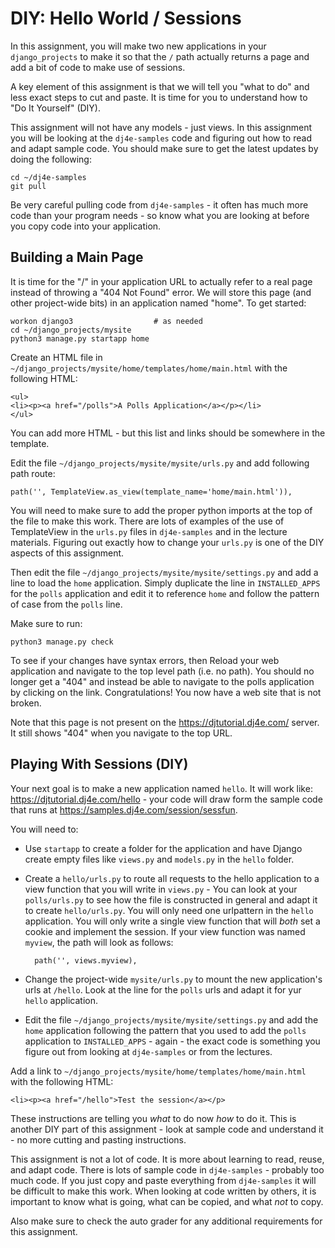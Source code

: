 DIY: Hello World / Sessions
===========================

In this assignment, you will make two new applications in your `django_projects`
to make it so that the `/` path actually returns a page and add a bit of code
to make use of sessions.

A key element of this assignment is that we will tell you "what to do" and
less exact steps to cut and paste.  It is time for you to understand how to "Do It Yourself" (DIY).

This assignment will not have any models - just views.  In this assignment you will
be looking at the `dj4e-samples` code and figuring out how to read and adapt sample code.
You should make sure to get the latest updates by doing the following:

    cd ~/dj4e-samples
    git pull

Be very careful pulling code from `dj4e-samples` - it often has much more
code than your program needs - so know what you are looking at before you copy
code into your application.

Building a Main Page
--------------------

It is time for the "/" in your application URL to actually refer to a real page instead
of throwing a "404 Not Found" error.  We will store this page (and other project-wide
bits) in an application named "home".  To get started:

    workon django3                  # as needed
    cd ~/django_projects/mysite
    python3 manage.py startapp home

Create an HTML file in `~/django_projects/mysite/home/templates/home/main.html` with the following HTML:

    <ul>
    <li><p><a href="/polls">A Polls Application</a></p></li>
    </ul>


You can add more HTML - but this list and links should be somewhere in the template.

Edit the file `~/django_projects/mysite/mysite/urls.py` and add following path route:

    path('', TemplateView.as_view(template_name='home/main.html')),

You will need to make sure to add the proper python imports at the top of the file to make this work.
There are lots of examples of the use of TemplateView in the `urls.py` files in `dj4e-samples`
and in the lecture materials.  Figuring out exactly how to change your `urls.py` is one of the
DIY aspects of this assignment.

Then edit the file `~/django_projects/mysite/mysite/settings.py` and add a line to load the `home`
application.  Simply duplicate the line in `INSTALLED_APPS` for the `polls` application and edit it
to reference `home` and follow the pattern of case from the `polls` line.

Make sure to run:

    python3 manage.py check

To see if your changes have syntax errors, then Reload your web application and
navigate to the top level path (i.e. no path).  You should no longer
get a "404" and instead be able to navigate to the polls application by clicking on the link.
Congratulations!  You now have a web site that is not broken.

Note that this page is not present on the <a href="https://djtutorial.dj4e.com/" target="_blank">
https://djtutorial.dj4e.com/</a> server.  It still shows "404" when you navigate to the top URL.

Playing With Sessions (DIY)
---------------------------

Your next goal is to make a new application named `hello`.  It will work like:
<a href="https://djtutorial.dj4e.com/hello" target="_blank">
https://djtutorial.dj4e.com/hello</a> - your code will draw form the sample code that 
runs at
<a href="https://samples.dj4e.com/session/sessfun" target="_blank">
https://samples.dj4e.com/session/sessfun</a>.

You will need to:

* Use `startapp` to create a folder
for the application and have Django create empty files like `views.py` and `models.py` in the `hello` folder.


* Create a `hello/urls.py` to route all requests to the hello application to a view function that you will write in
`views.py` - You can look at your `polls/urls.py` to see how the file is constructed in general and adapt it
to create `hello/urls.py`.   You will only need one urlpattern in the `hello` application.
You will only write a single view function that will *both* set a cookie and implement the session.
If your view function was named `myview`, the path will look as follows:


        path('', views.myview),

* Change the project-wide `mysite/urls.py` to mount the new application's urls at `/hello`.  Look at the line for
the `polls` urls and adapt it for yur `hello` application.

* Edit the file `~/django_projects/mysite/mysite/settings.py` and add the `home` application following
the pattern that you used to add the `polls` application to `INSTALLED_APPS` - again - the exact code
is something you figure out from looking at `dj4e-samples` or from the lectures.

Add a link to `~/django_projects/mysite/home/templates/home/main.html` with the following HTML:

    <li><p><a href="/hello">Test the session</a></p>

These instructions are telling you *what* to do now *how* to do it. This is
another DIY part of this assignment -
look at sample code and understand it - no more cutting and pasting instructions.

This assignment is not a lot of code. It is more about learning to read, reuse, and adapt code.
There is lots of sample code in `dj4e-samples` - probably
too much code.  If you just copy and paste everything from `dj4e-samples` it will be difficult to
make this work.  When looking at code written by others, it is important to know what
is going, what can be copied, and what *not* to copy.

Also make sure to check the auto grader for any additional requirements for this assignment.

